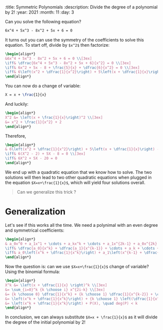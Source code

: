 :title: Symmetric Polynomials
:description: Divide the degree of a polynomial by 2!
:year: 2021
:month: 11
:day: 3

Can you solve the following equation?

```latex
6x^4 + 5x^3 - 8x^2 + 5x + 6 = 0
```

It turns out you can use the symmetry of the coefficients to solve this equation. To start off, divide by `$x^2$` then factorize:

```latex
\begin{align*}
&6x^4 + 5x^3 - 8x^2 + 5x + 6 = 0 \\[3ex]
\iff& \dfrac{6x^4 + 5x^3 - 8x^2 + 5x + 6}{x^2} = 0 \\[3ex]
\iff& 6x^2 + 5x - 8 + \frac{5}{x} + \dfrac{6}{x^2} = 0 \\[3ex]
\iff& 6\left(x^2 + \dfrac{1}{x^2}\right) + 5\left(x + \dfrac{1}{x}\right) - 8 = 0
\end{align*}
```

You can now do a change of variable:

```latex
X = x + \frac{1}{x}
```

And luckily:

```latex
\begin{align*}
X^2 &= \left(x + \frac{1}{x}\right)^2 \\[3ex]
&= x^2 + \frac{1}{x^2} + 2
\end{align*}
```

Therefore,

```latex
\begin{align*}
& 6\left(x^2 + \dfrac{1}{x^2}\right) + 5\left(x + \dfrac{1}{x}\right) - 8 = 0 \\[3ex]
\iff& 6(X^2 - 2) + 5X - 8 = 0 \\[3ex]
\iff& 6X^2 + 5X - 20 = 0
\end{align*}
```

We end up with a quadratic equation that we know how to solve. The two solutions will then lead to two other quadratic equations when plugged in the equation `$X=x+\frac{1}{x}$`, which will yield four solutions overall.

> Can we generalize this trick ?

# Generalization

Let's see if this works all the time. We need a polynimal with an even degree and symmetrical coefficients:

```latex
\begin{align*}
& a_0x^0 + a_1x^1 + \cdots + a_kx^k + \cdots + a_1x^{2k-1} + a_0x^{2k} = 0 \\[3ex]
\iff& \dfrac{a_0}{x^k} + \dfrac{a_1}{x^{k-1}} + \cdots + a_k + \cdots + a_1x^{k-1} + a_0x^k = 0 \\[3ex]
\iff& a_0\left(x^k + \dfrac{1}{x^k}\right) + a_1\left(x^{k-1} + \dfrac{1}{x^{k-1}}\right) + \cdots + a_{k-1}\left(x + \dfrac{1}{x}\right) + a_k = 0
\end{align*}
```

Now the question is: can we use `$X=x+\frac{1}{x}$` change of variable? Using the binomial formula:

```latex
\begin{align*}
X^k &= \left(x + \dfrac{1}{x} \right)^k \\[3ex]
&= \sum_{i=0}^k {k \choose i} x^{2i-k} \\[3ex]
&= {k \choose 0} \dfrac{1}{x^k} + {k \choose 1} \dfrac{1}{x^{k-2}} + \cdots + {k \choose k-1} x^{k-2} + {k \choose k} x^k \\[3ex]
&= \left(x^k + \dfrac{1}{x^k}\right) + {k \choose 1} \left(\dfrac{1}{x^{k-2}} + x^{k-2}\right) + {k \choose 2} \left(\dfrac{1}{x^{k-4}} + x^{k-4}\right) + \cdots \\[3ex]
&= \left(x^k + \dfrac{1}{x^k}\right) + P(X), \quad deg(P) < k
\end{align*}
```

In conclusion, we can always substitute `$X=x + \frac{1}{x}$` as it will divide the degree of the initial polynomial by 2!